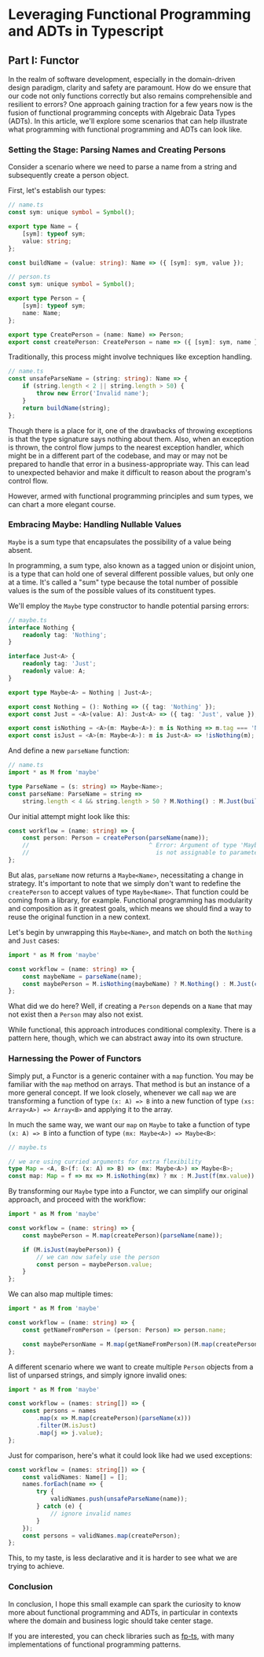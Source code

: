 # Leveraging Functional Programming and ADTs in Typescript
## Part I: Functor

In the realm of software development, especially in the domain-driven design paradigm, clarity and safety are paramount. How do we ensure that our code not only functions correctly but also remains comprehensible and resilient to errors? One approach gaining traction for a few years now is the fusion of functional programming concepts with Algebraic Data Types (ADTs). In this article, we'll explore some scenarios that can help illustrate what programming with functional programming and ADTs can look like.

### Setting the Stage: Parsing Names and Creating Persons

Consider a scenario where we need to parse a name from a string and subsequently create a person object. 

First, let's establish our types:
```typescript
// name.ts
const sym: unique symbol = Symbol();

export type Name = {
    [sym]: typeof sym;
    value: string;
};

const buildName = (value: string): Name => ({ [sym]: sym, value });
```

```typescript
// person.ts
const sym: unique symbol = Symbol();

export type Person = {
    [sym]: typeof sym;
    name: Name;
};

export type CreatePerson = (name: Name) => Person;
export const createPerson: CreatePerson = name => ({ [sym]: sym, name });
```

Traditionally, this process might involve techniques like exception handling. 

```typescript
// name.ts
const unsafeParseName = (string: string): Name => {
    if (string.length < 2 || string.length > 50) {
        throw new Error('Invalid name');
    }
    return buildName(string);
};
```

Though there is a place for it, one of the drawbacks of throwing exceptions is that the type signature says nothing about them. Also, when an exception is thrown, the control flow jumps to the nearest exception handler, which might be in a different part of the codebase, and may or may not be prepared to handle that error in a business-appropriate way. This can lead to unexpected behavior and make it difficult to reason about the program's control flow.

However, armed with functional programming principles and sum types, we can chart a more elegant course.

### Embracing Maybe: Handling Nullable Values

`Maybe` is a sum type that encapsulates the possibility of a value being absent.

In programming, a sum type, also known as a tagged union or disjoint union, is a type that can hold one of several different possible values, but only one at a time. It's called a "sum" type because the total number of possible values is the sum of the possible values of its constituent types.

We'll employ the `Maybe` type constructor to handle potential parsing errors:

```typescript
// maybe.ts
interface Nothing {
    readonly tag: 'Nothing';
}

interface Just<A> {
    readonly tag: 'Just';
    readonly value: A;
}

export type Maybe<A> = Nothing | Just<A>;

export const Nothing = (): Nothing => ({ tag: 'Nothing' });
export const Just = <A>(value: A): Just<A> => ({ tag: 'Just', value });

export const isNothing = <A>(m: Maybe<A>): m is Nothing => m.tag === 'Nothing';
export const isJust = <A>(m: Maybe<A>): m is Just<A> => !isNothing(m);
```

And define a new `parseName` function:

```typescript
// name.ts
import * as M from 'maybe'

type ParseName = (s: string) => Maybe<Name>;
const parseName: ParseName = string =>
    string.length < 4 && string.length > 50 ? M.Nothing() : M.Just(buildName(string));
```

Our initial attempt might look like this:
```typescript
const workflow = (name: string) => {
    const person: Person = createPerson(parseName(name));
    //                                  ^ Error: Argument of type 'Maybe<Name>'
    //                                    is not assignable to parameter of type 'Name'
};
```
But alas, `parseName` now returns a `Maybe<Name>`, necessitating a change in strategy. It's important to note that we simply don't want to redefine the `createPerson` to accept values of type `Maybe<Name>`. That function could be coming from a library, for example. Functional programming has modularity and composition as it greatest goals, which means we should find a way to reuse the original function in a new context. 

Let's begin by unwrapping this `Maybe<Name>`, and match on both the `Nothing` and `Just` cases:
```typescript
import * as M from 'maybe'

const workflow = (name: string) => {
    const maybeName = parseName(name);
    const maybePerson = M.isNothing(maybeName) ? M.Nothing() : M.Just(createPerson(maybeName.value))
};
```
What did we do here? Well, if creating a `Person` depends on a `Name` that may not exist then a `Person` may also not exist.

While functional, this approach introduces conditional complexity. There is a pattern here, though, which we can abstract away into its own structure.

### Harnessing the Power of Functors

Simply put, a Functor is a generic container with a `map` function. You may be familiar with the `map` method on arrays. That method is but an instance of a more general concept. If we look closely, whenever we call `map` we are transforming a function of type `(x: A) => B` into a new function of type `(xs: Array<A>) => Array<B>` and applying it to the array.

In much the same way, we want our `map` on `Maybe` to take a function of type `(x: A) => B` into a function of type `(mx: Maybe<A>) => Maybe<B>`:

```typescript
// maybe.ts

// we are using curried arguments for extra flexibility
type Map = <A, B>(f: (x: A) => B) => (mx: Maybe<A>) => Maybe<B>;
const map: Map = f => mx => M.isNothing(mx) ? mx : M.Just(f(mx.value));
```

By transforming our `Maybe` type into a Functor, we can simplify our original approach, and proceed with the workflow:

```typescript
import * as M from 'maybe'

const workflow = (name: string) => {
    const maybePerson = M.map(createPerson)(parseName(name));

    if (M.isJust(maybePerson)) {
        // we can now safely use the person
        const person = maybePerson.value;
    }
};
```

We can also map multiple times:
```typescript
import * as M from 'maybe'

const workflow = (name: string) => {
    const getNameFromPerson = (person: Person) => person.name;

    const maybePersonName = M.map(getNameFromPerson)(M.map(createPerson)(parseName(name)));
};
```

A different scenario where we want to create multiple `Person` objects from a list of unparsed strings, and simply ignore invalid ones:
```typescript
import * as M from 'maybe'

const workflow = (names: string[]) => {
    const persons = names
        .map(x => M.map(createPerson)(parseName(x)))
        .filter(M.isJust)
        .map(j => j.value);
};
```

Just for comparison, here's what it could look like had we used exceptions:
```typescript
const workflow = (names: string[]) => {
    const validNames: Name[] = [];
    names.forEach(name => {
        try {
            validNames.push(unsafeParseName(name));
        } catch (e) {
            // ignore invalid names
        }
    });
    const persons = validNames.map(createPerson);
};
```

This, to my taste, is less declarative and it is harder to see what we are trying to achieve.

### Conclusion

In conclusion, I hope this small example can spark the curiosity to know more about functional programming and ADTs, in particular in contexts where the domain and business logic should take center stage.

If you are interested, you can check libraries such as [fp-ts](https://gcanti.github.io/fp-ts/), with many implementations of functional programming patterns.